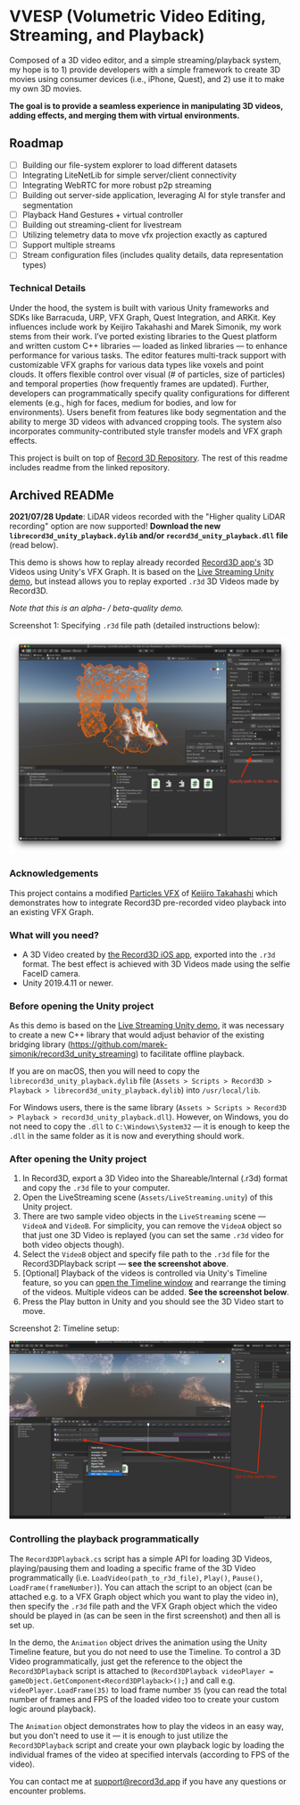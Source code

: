 # VVESP (Volumetric Video Editing, Streaming, and Playback)
Composed of a 3D video editor, and a simple streaming/playback system, my hope is to 1) provide developers with a simple framework to create 3D movies using consumer devices (i.e., iPhone, Quest), and 2) use it to make my own 3D movies. 

**The goal is to provide a seamless experience in manipulating 3D videos, adding effects, and merging them with virtual environments.**

## Roadmap
- [ ] Building our file-system explorer to load different datasets
- [ ] Integrating LiteNetLib for simple server/client connectivity
- [ ] Integrating WebRTC for more robust p2p streaming
- [ ] Building out server-side application, leveraging AI for style transfer and segmentation
- [ ] Playback Hand Gestures + virtual controller
- [ ] Building out streaming-client for livestream
- [ ] Utilizing telemetry data to move vfx projection exactly as captured
- [ ] Support multiple streams
- [ ] Stream configuration files (includes quality details, data representation types)

### Technical Details

Under the hood, the system is built with various Unity frameworks and SDKs like Barracuda, URP, VFX Graph, Quest Integration, and ARKit. Key influences include work by Keijiro Takahashi and Marek Simonik, my work stems from their work. I’ve ported existing libraries to the Quest platform and written custom C++ libraries — loaded as linked libraries — to enhance performance for various tasks. The editor features multi-track support with customizable VFX graphs for various data types like voxels and point clouds. It offers flexible control over visual (# of particles, size of particles) and temporal properties (how frequently frames are updated). Further, developers can programmatically specify quality configurations for different elements (e.g., high for faces, medium for bodies, and low for environments). Users benefit from features like body segmentation and the ability to merge 3D videos with advanced cropping tools. The system also incorporates community-contributed style transfer models and VFX graph effects.

This project is built on top of [Record 3D Repository](https://github.com/marek-simonik/record3d_offline_unity_demo). The rest of this readme includes readme from the linked repository.



## Archived READMe

**2021/07/28 Update**: LiDAR videos recorded with the "Higher quality LiDAR recording" option are now supported! **Download the new `librecord3d_unity_playback.dylib` and/or `record3d_unity_playback.dll` file** (read below).

This demo is shows how to replay already recorded [Record3D app's](https://record3d.app/) 3D Videos using Unity's VFX Graph. It is based on the [Live Streaming Unity demo](https://github.com/marek-simonik/record3d_unity_demo), but instead allows you to replay exported `.r3d` 3D Videos made by Record3D.

*Note that this is an alpha- / beta-quality demo.*

Screenshot 1: Specifying `.r3d` file path (detailed instructions below):

<img src="img/pipeline_specify_path.png">

### Acknowledgements

This project contains a modified [Particles VFX](https://github.com/keijiro/Rsvfx/blob/master/Assets/Test/Vfx/Particles.vfx) of [Keijiro Takahashi](https://github.com/keijiro) which demonstrates how to integrate Record3D pre-recorded video playback into an existing VFX Graph.

### What will you need?
- A 3D Video created by [the Record3D iOS app](https://record3d.app), exported into the `.r3d` format. The best effect is achieved with 3D Videos made using the selfie FaceID camera.
- Unity 2019.4.11 or newer.

### Before opening the Unity project
As this demo is based on the [Live Streaming Unity demo](https://github.com/marek-simonik/record3d_unity_demo), it was necessary to create a new C++ library that would adjust behavior of the existing bridging library (https://github.com/marek-simonik/record3d_unity_streaming) to facilitate offline playback.

If you are on macOS, then you will need to copy the `librecord3d_unity_playback.dylib` file (`Assets > Scripts > Record3D > Playback > librecord3d_unity_playback.dylib`) into `/usr/local/lib`.

For Windows users, there is the same library (`Assets > Scripts > Record3D > Playback > record3d_unity_playback.dll`). However, on Windows, you do not need to copy the `.dll` to `C:\Windows\System32` — it is enough to keep the `.dll` in the same folder as it is now and everything should work.

### After opening the Unity project

1. In Record3D, export a 3D Video into the Shareable/Internal (.r3d) format and copy the `.r3d` file to your computer.
1. Open the LiveStreaming scene (`Assets/LiveStreaming.unity`) of this Unity project.
1. There are two sample video objects in the `LiveStreaming` scene — `VideoA` and `VideoB`. For simplicity, you can remove the `VideoA` object so that just one 3D Video is replayed (you can set the same `.r3d` video for both video objects though).
1. Select the `VideoB` object and specify file path to the `.r3d` file for the Record3DPlayback script — **see the screenshot above**.
1. \[Optional\] Playback of the videos is controlled via Unity's Timeline feature, so you can [open the Timeline window](https://docs.unity3d.com/2019.2/Documentation/Manual/TimelineEditorWindow.html) and rearrange the timing of the videos. Multiple videos can be added. **See the screenshot below**.
1. Press the Play button in Unity and you should see the 3D Video start to move.

Screenshot 2: Timeline setup:

<img src="img/timeline_setup.png">

### Controlling the playback programmatically
The `Record3DPlayback.cs` script has a simple API for loading 3D Videos, playing/pausing them and loading a specific frame of the 3D Video programmatically (i.e. `LoadVideo(path_to_r3d_file)`, `Play()`, `Pause()`, `LoadFrame(frameNumber)`). You can attach the script to an object (can be attached e.g. to a VFX Graph object which you want to play the video in), then specify the `.r3d` file path and the VFX Graph object which the video should be played in (as can be seen in the first screenshot) and then all is set up.

In the demo, the `Animation` object drives the animation using the Unity Timeline feature, but you do not need to use the Timeline. To control a 3D Video programmatically, just get the reference to the object the `Record3DPlayback` script is attached to (`Record3DPlayback videoPlayer = gameObject.GetComponent<Record3DPlayback>();`) and call e.g. `videoPlayer.LoadFrame(35)` to load frame number `35` (you can read the total number of frames and FPS of the loaded video too to create your custom logic around playback).

The `Animation` object demonstrates how to play the videos in an easy way, but you don't need to use it — it is enough to just utilize the `Record3DPlayback` script and create your own playback logic by loading the individual frames of the video at specified intervals (according to FPS of the video).

You can contact me at support@record3d.app if you have any questions or encounter problems.
